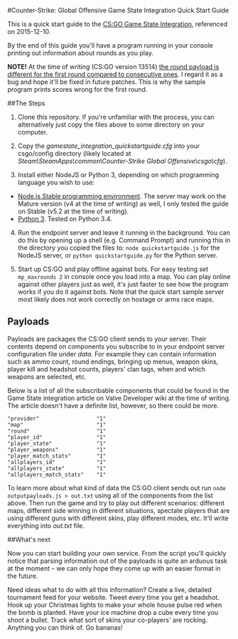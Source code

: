 #Counter-Strike: Global Offensive Game State Integration Quick Start Guide

This is a quick start guide to the [CS:GO Game State Integration](https://developer.valvesoftware.com/wiki/Counter-Strike:_Global_Offensive_Game_State_Integration "CS:GO Game State Integration"), referenced on 2015-12-10.

By the end of this guide you'll have a program running in your console printing out information about rounds as you play.

**NOTE!** At the time of writing (CS:GO version 13514) [the round payload is different for the first round compared to consecutive ones](http://i.imgur.com/UIijPE9.jpg "Round payloads for rounds 1-3"). I regard it as a bug and hope it'll be fixed in future patches. This is why the sample program prints scores wrong for the first round.


##The Steps

1. Clone this repository. If you're unfamiliar with the process, you can alternatively just copy the files above to some directory on your computer.

2. Copy the *gamestate_integration_quickstartguide.cfg* into your csgo/config directory (likely located at *Steam\SteamApps\common\Counter-Strike Global Offensive\csgo\cfg*).

3. Install either NodeJS or Python 3, depending on which programming language you wish to use:
  - [Node.js Stable programming environment](https://nodejs.org/en/download/stable/ "Node.js Stable"). The server may work on the Mature version (v4 at the time of writing) as well, I only tested the guide on Stable (v5.2 at the time of writing).
  - [Python 3](https://www.python.org/downloads/ "Python downloads"). Tested on Python 3.4.

4. Run the endpoint server and leave it running in the background. You can do this by opening up a shell (e.g. Command Prompt) and running this in the directory you copied the files to: `node quickstartguide.js` for the NodeJS server, or `python quickstartguide.py` for the Python server.

5. Start up CS:GO and play offline against bots. For easy testing set `mp_maxrounds 2` in console once you load into a map. You can play online against other players just as well, it's just faster to see how the program works if you do it against bots. Note that the quick start sample server most likely does not work correctly on hostage or arms race maps.


## Payloads

Payloads are packages the CS:GO client sends to your server. Their contents depend on components you subscribe to in your endpoint server configuration file under *data*. For example they can contain information such as ammo count, round endings, bringing up menus, weapon skins, player kill and headshot counts, players' clan tags, when and which weapons are selected, etc.

Below is a list of all the subscribable components that could be found in the Game State integration article on Valve Developer wiki at the time of writing. The article doesn't have a definite list, however, so there could be more.

```
"provider"                  "1"
"map"                       "1"
"round"                     "1"
"player_id"                 "1"
"player_state"              "1"
"player_weapons"            "1"
"player_match_stats"        "1"
"allplayers_id"             "1"
"allplayers_state"          "1"
"allplayers_match_stats"    "1"
```

To learn more about what kind of data the CS:GO client sends out run `node outputpayloads.js > out.txt` using all of the components from the list above. Then run the game and try to play out different scenarios: different maps, different side winning in different situations, spectate players that are using different guns with different skins, play different modes, etc. It'll write everything into *out.txt* file.


##What's next

Now you can start building your own service. From the script you'll quickly notice that parsing information out of the payloads is quite an arduous task at the moment – we can only hope they come up with an easier format in the future.

Need ideas what to do with all this information? Create a live, detailed tournament feed for your website. Tweet every time you get a headshot. Hook up your Christmas lights to make your whole house pulse red when the bomb is planted. Have your ice machine drop a cube every time you shoot a bullet. Track what sort of skins your co-players' are rocking. Anything you can think of. Go bananas!
